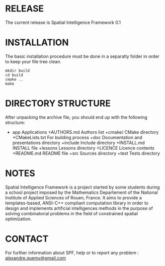# RELEASE

The current release is Spatial Intelligence Framework 0.1

# INSTALLATION

The basic installation procedure must be done in a separatly folder in order to keep your file tree clean.

    mkdir build
    cd build
    cmake ..
    make

# DIRECTORY STRUCTURE

After unpacking the archive file, you should end up with the following structure:

+ app               Applications
+AUTHORS.md         Authors list 
+cmake/             CMake directory
+CMakeLists.txt     For building process
+doc                Documentation and presentations directory
+include            Include directory 
+INSTALL.md         INSTALL file
+lessons            Lessons directory
+LICENCE  		    Licence contents
+README.md		    README file
+src                Sources directory
+test               Tests directory


# NOTES

Spatial Intelligence Framework is a project started by some students during a school project imposed by the Mathematics Departement of the National Institute of Applied Sciences of Rouen, France.
It aims to provide a templates-based, ANSI-C++ compliant computation library in order to design and implements artificial intelligences methods in the purpose of solving combinatorial problems in the field of constrained spatial optimization.

# CONTACT

For further information about SPF, help or to report any problem :
alexandre.quemy@gmail.com

